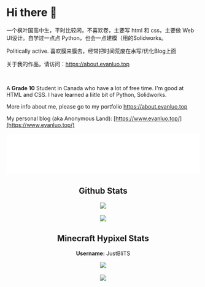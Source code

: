 # Hi there 👋

一个枫叶国高中生，平时比较闲，不喜欢卷，主要写 html 和 css，主要做 Web UI设计。自学过一点点 Python，也会一点建模（用的Solidworks。

Politically active. 喜欢膜来膜去，经常把时间荒废在~~水~~写/优化Blog上面

关于我的作品，请访问：https://about.evanluo.top


&nbsp;

A **Grade 10** Student in Canada who have a lot of free time. I'm good at HTML and CSS. I have learned a liitle bit of Python, Solidworks.

More info about me, please go to my portfolio https://about.evanluo.top
  
</p>


My personal blog (aka Anonymous Land): [https://www.evanluo.top/](https://www.evanluo.top/)


<p align="center"> 
  <a href="https://www.evanluo.top">
    <img src="https://raw.githubusercontent.com/EvanNotFound/EvanNotFound/main/AnonymousLand_neon_96px.svg">
  </a>
</p>



<h2 align="center">Github Stats</h1>

<p align="center"> 
  <img src="https://github-readme-stats.vercel.app/api?username=evannotfound&show_icons=true&theme=algolia&hide_border=1">
</p>

<p align="center"> 
  <img src="https://github-readme-stats.vercel.app/api/top-langs/?username=evannotfound&show_icons=true&theme=algolia&hide_border=1&layout=compact">
</p>

<h2 align="center">Minecraft Hypixel Stats</h1>

<p align="center"> 
  <b>Username:</b> JustBliTS
</p>


<p align="center"> 
</p>


<p align="center"> 
<img src="https://gen.plancke.io/exp/JustBliTS.png" width="500px">
</p>

<p align="center"> 
  <img src="https://hypixel.paniek.de/signature/9056c9b7f68e4382b3387bb8d90b5e6f/general-tooltip">
</p>

